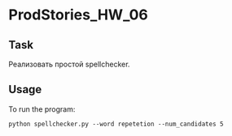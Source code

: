 # ProdStories_HW_06
## Task
Реализовать простой spellchecker.

## Usage
To run the program:
```shell
python spellchecker.py --word repetetion --num_candidates 5
```
